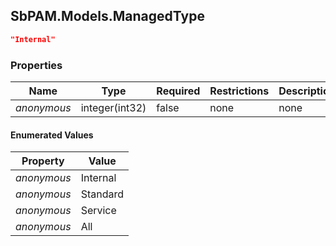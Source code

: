 
<h2 id="tocS_SbPAM.Models.ManagedType">SbPAM.Models.ManagedType</h2>

<a id="schemasbpam.models.managedtype"></a>
<a id="schema_SbPAM.Models.ManagedType"></a>
<a id="tocSsbpam.models.managedtype"></a>
<a id="tocssbpam.models.managedtype"></a>

```json
"Internal"

```

### Properties

|Name|Type|Required|Restrictions|Description|
|---|---|---|---|---|
|*anonymous*|integer(int32)|false|none|none|

#### Enumerated Values

|Property|Value|
|---|---|
|*anonymous*|Internal|
|*anonymous*|Standard|
|*anonymous*|Service|
|*anonymous*|All|


